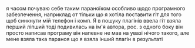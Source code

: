 я часом почуваю себе таким параноїком особливо щодо програмного забезпечення, наприклад от тільки що я хотіла поставити гіт для того щоб синкнути мій телефон і комп. Я в пошуку плагінів ввела гіт взяла перший ліпший тоді подивилась на ім'я автора, рос. з одного боку він просто написав програму він напевне не мав на увазі нічого такого, але мене взяла така параноя що я взяла інший плагін в результаті